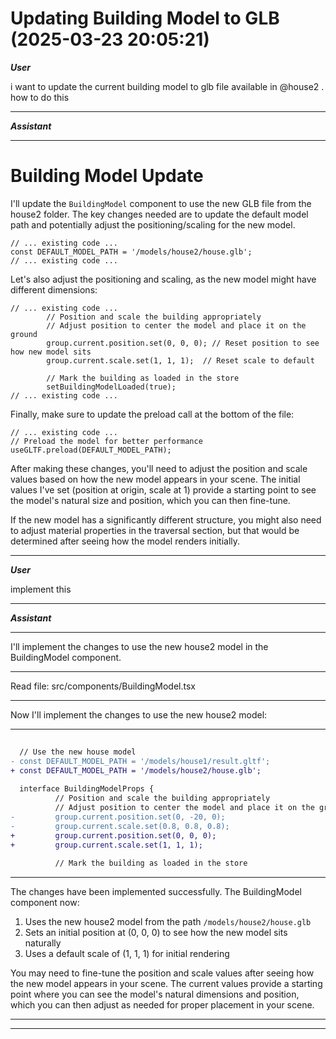 <!-- Generated by SpecStory -->

# Updating Building Model to GLB (2025-03-23 20:05:21)

_**User**_

i want to update the current building model to glb file available in @house2 . how to do this

---

_**Assistant**_



---

# Building Model Update

I'll update the `BuildingModel` component to use the new GLB file from the house2 folder. The key changes needed are to update the default model path and potentially adjust the positioning/scaling for the new model.

```typescript:src/components/BuildingModel.tsx
// ... existing code ...
const DEFAULT_MODEL_PATH = '/models/house2/house.glb';
// ... existing code ...
```

Let's also adjust the positioning and scaling, as the new model might have different dimensions:

```typescript:src/components/BuildingModel.tsx
// ... existing code ...
        // Position and scale the building appropriately
        // Adjust position to center the model and place it on the ground
        group.current.position.set(0, 0, 0); // Reset position to see how new model sits
        group.current.scale.set(1, 1, 1);  // Reset scale to default
        
        // Mark the building as loaded in the store
        setBuildingModelLoaded(true);
// ... existing code ...
```

Finally, make sure to update the preload call at the bottom of the file:

```typescript:src/components/BuildingModel.tsx
// ... existing code ...
// Preload the model for better performance
useGLTF.preload(DEFAULT_MODEL_PATH); 
```

After making these changes, you'll need to adjust the position and scale values based on how the new model appears in your scene. The initial values I've set (position at origin, scale at 1) provide a starting point to see the model's natural size and position, which you can then fine-tune.

If the new model has a significantly different structure, you might also need to adjust material properties in the traversal section, but that would be determined after seeing how the model renders initially.

---

_**User**_

implement this

---

_**Assistant**_



---

I'll implement the changes to use the new house2 model in the BuildingModel component.

---

Read file: src/components/BuildingModel.tsx

---

Now I'll implement the changes to use the new house2 model:

---

```diff
  
  // Use the new house model
- const DEFAULT_MODEL_PATH = '/models/house1/result.gltf';
+ const DEFAULT_MODEL_PATH = '/models/house2/house.glb';
  
  interface BuildingModelProps {
          // Position and scale the building appropriately
          // Adjust position to center the model and place it on the ground
-         group.current.position.set(0, -20, 0);
-         group.current.scale.set(0.8, 0.8, 0.8); 
+         group.current.position.set(0, 0, 0);
+         group.current.scale.set(1, 1, 1);
          
          // Mark the building as loaded in the store
```

---

The changes have been implemented successfully. The BuildingModel component now:

1. Uses the new house2 model from the path `/models/house2/house.glb`
2. Sets an initial position at (0, 0, 0) to see how the new model sits naturally
3. Uses a default scale of (1, 1, 1) for initial rendering

You may need to fine-tune the position and scale values after seeing how the new model appears in your scene. The current values provide a starting point where you can see the model's natural dimensions and position, which you can then adjust as needed for proper placement in your scene.

---



---

